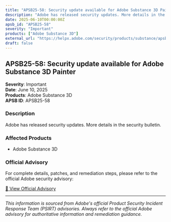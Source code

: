 ```yaml
---
title: "APSB25-58: Security update available for Adobe Substance 3D Painter"
description: "Adobe has released security updates. More details in the security bulletin."
date: 2025-06-10T00:00:00Z
apsb_id: "APSB25-58"
severity: "Important"
products: ["Adobe Substance 3D"]
external_url: "https://helpx.adobe.com/security/products/substance/apsb25-58.html"
draft: false
---
```


## APSB25-58: Security update available for Adobe Substance 3D Painter

**Severity**: Important  
**Date**: June 10, 2025  
**Products**: Adobe Substance 3D  
**APSB ID**: APSB25-58

### Description

Adobe has released security updates. More details in the security bulletin.

### Affected Products

- Adobe Substance 3D


### Official Advisory

For complete details, patches, and remediation steps, please refer to the official Adobe security advisory:

[🔗 View Official Advisory](https://helpx.adobe.com/security/products/substance/apsb25-58.html)

---

*This information is sourced from Adobe's official Product Security Incident Response Team (PSIRT) advisories. Always refer to the official Adobe advisory for authoritative information and remediation guidance.*
